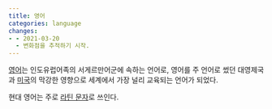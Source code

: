 ```yaml
---
title: 영어
categories: language
changes:
- - 2021-03-20
  - 변화점을 추적하기 시작.
---
```


[영어](https://en.wikipedia.org/wiki/English_language)는 인도유럽어족의 서게르만어군에 속하는 언어로,
영어를 주 언어로 썼던 대영제국과 [미국](usa)의 막강한 영향으로 세계에서 가장 널리 교육되는 언어가 되었다.

현대 영어는 주로 [라틴 문자](latin-script)로 쓰인다.

